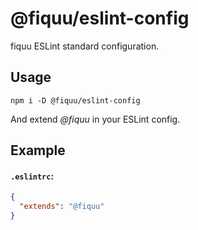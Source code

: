 # @fiquu/eslint-config
fiquu ESLint standard configuration.

## Usage
```
npm i -D @fiquu/eslint-config
```
And extend *@fiquu* in your ESLint config.

## Example

#### `.eslintrc`:
```json
{
  "extends": "@fiquu"  
}
```
